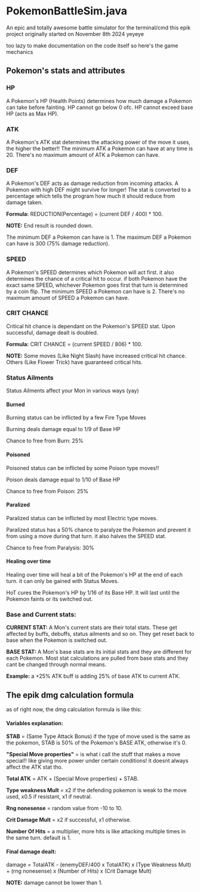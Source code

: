 # PokemonBattleSim.java
An epic and totally awesome battle simulator for the terminal/cmd
this epik project originally started on November 8th 2024 yeyeye

too lazy to make documentation on the code itself so here's the game mechanics

## Pokemon's stats and attributes

### HP
A Pokemon's HP (Health Points) determines how much damage a Pokemon can take before fainting.
HP cannot go below 0 ofc.
HP cannot exceed base HP (acts as Max HP).

### ATK
A Pokemon's ATK stat determines the attacking power of the move it uses, the higher the better!!
The minimum ATK a Pokemon can have at any time is 20.
There's no maximum amount of ATK a Pokemon can have.

### DEF
A Pokemon's DEF acts as damage reduction from incoming attacks. A Pokemon with high DEF might survive for longer! The stat is converted to a percentage which tells the program how much it should reduce from damage taken.

**Formula:** REDUCTION(Percentage) = (current DEF / 400) * 100.

**NOTE:** End result is rounded down.

The minimum DEF a Pokemon can have is 1.
The maximum DEF a Pokemon can have is 300 (75% damage reduction).

### SPEED
A Pokemon's SPEED determines which Pokemon will act first. it also determines the chance of a critical hit to occur. if both Pokemon have the exact same SPEED, whichever Pokemon goes first that turn is determined by a coin flip.
The minimum SPEED a Pokemon can have is 2.
There's no maximum amount of SPEED a Pokemon can have.

### CRIT CHANCE
Critical hit chance is dependant on the Pokemon's SPEED stat. Upon successful, damage dealt is doubled.

**Formula:** CRIT CHANCE = (current SPEED / 806) * 100.

**NOTE:** Some moves (Like Night Slash) have increased critical hit chance. Others (Like Flower Trick) have guaranteed critical hits.

### Status Ailments
Status Ailments affect your Mon in various ways (yay)
#### Burned
Burning status can be inflicted by a few Fire Type Moves

Burning deals damage equal to 1/9 of Base HP

Chance to free from Burn: 25%

#### Poisoned
Poisoned status can be inflicted by some Poison type moves!!

Poison deals damage equal to 1/10 of Base HP

Chance to free from Poison: 25%

#### Paralized
Paralized status can be inflicted by most Electric type moves.

Paralized status has a 50% chance to paralyze the Pokemon and prevent it from using a move during that turn. it also halves the SPEED stat.

Chance to free from Paralysis: 30%
#### Healing over time

Healing over time will heal a bit of the Pokemon's HP at the end of each turn. it can only be gained with Status Moves.

HoT cures the Pokemon's HP by 1/16 of its Base HP. It will last until the Pokemon faints or its switched out.

### Base and Current stats:
**CURRENT STAT:** A Mon's current stats are their total stats. These get affected by buffs, debuffs, status ailments and so on. They get reset back to base when the Pokemon is switched out.

**BASE STAT:** A Mon's base stats are its initial stats and they are different for each Pokemon. Most stat calculations are pulled from base stats and they cant be changed through normal means.

**Example:** a +25% ATK buff is adding 25% of base ATK to current ATK.

## The epik dmg calculation formula
as of right now, the dmg calculation formula is like this:

#### Variables explanation:
**STAB** = (Same Type Attack Bonus) if the type of move used is the same as the pokemon, STAB is 50% of the Pokemon's BASE ATK, otherwise it's 0.

**"Special Move properties"** = is what i call the stuff that makes a move special!! like giving more power under certain conditions! it doesnt always affect the ATK stat tho.

**Total ATK** = ATK + (Special Move properties) + STAB.

**Type weakness Mult** = x2 if the defending pokemon is weak to the move used, x0.5 if resistant, x1 if neutral.

**Rng nonesense** = random value from -10 to 10.

**Crit Damage Mult** = x2 if successful, x1 otherwise.

**Number Of Hits** = a multiplier, more hits is like attacking multiple times in the same turn. default is 1.

#### Final damage dealt:
damage = TotalATK - (enemyDEF/400 x TotalATK) x (Type Weakness Mult) + (rng nonesense) x (Number of Hits) x (Crit Damage Mult)

**NOTE:** damage cannot be lower than 1.
